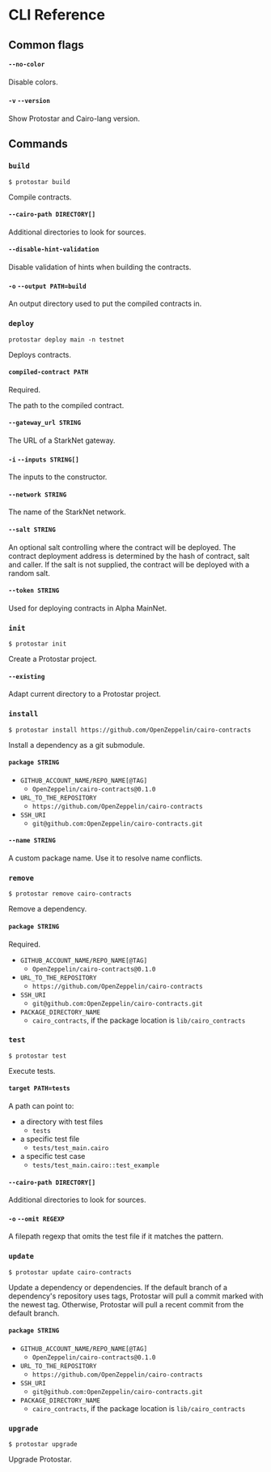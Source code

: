 # CLI Reference
## Common flags
#### `--no-color`
Disable colors.
#### `-v` `--version`
Show Protostar and Cairo-lang version.
## Commands
### `build`
```shell
$ protostar build
```
Compile contracts.
#### `--cairo-path DIRECTORY[]`
Additional directories to look for sources.
#### `--disable-hint-validation`
Disable validation of hints when building the contracts.
#### `-o` `--output PATH=build`
An output directory used to put the compiled contracts in.
### `deploy`
```shell
protostar deploy main -n testnet
```
Deploys contracts.
#### `compiled-contract PATH`
Required.

The path to the compiled contract.
#### `--gateway_url STRING`
The URL of a StarkNet gateway.
#### `-i` `--inputs STRING[]`
The inputs to the constructor.
#### `--network STRING`
The name of the StarkNet network.
#### `--salt STRING`
An optional salt controlling where the contract will be deployed. The contract deployment address is determined by the hash of contract, salt and caller. If the salt is not supplied, the contract will be deployed with a random salt.
#### `--token STRING`
Used for deploying contracts in Alpha MainNet.
### `init`
```shell
$ protostar init
```
Create a Protostar project.
#### `--existing`
Adapt current directory to a Protostar project.
### `install`
```shell
$ protostar install https://github.com/OpenZeppelin/cairo-contracts
```
Install a dependency as a git submodule.
#### `package STRING`
- `GITHUB_ACCOUNT_NAME/REPO_NAME[@TAG]`
    - `OpenZeppelin/cairo-contracts@0.1.0`
- `URL_TO_THE_REPOSITORY`
    - `https://github.com/OpenZeppelin/cairo-contracts`
- `SSH_URI`
    - `git@github.com:OpenZeppelin/cairo-contracts.git`

#### `--name STRING`
A custom package name. Use it to resolve name conflicts.
### `remove`
```shell
$ protostar remove cairo-contracts
```
Remove a dependency.
#### `package STRING`
Required.

- `GITHUB_ACCOUNT_NAME/REPO_NAME[@TAG]`
    - `OpenZeppelin/cairo-contracts@0.1.0`
- `URL_TO_THE_REPOSITORY`
    - `https://github.com/OpenZeppelin/cairo-contracts`
- `SSH_URI`
    - `git@github.com:OpenZeppelin/cairo-contracts.git`
- `PACKAGE_DIRECTORY_NAME`
    - `cairo_contracts`, if the package location is `lib/cairo_contracts`
### `test`
```shell
$ protostar test
```
Execute tests.
#### `target PATH=tests`
A path can point to:
- a directory with test files
    - `tests`
- a specific test file
    - `tests/test_main.cairo`
- a specific test case
    - `tests/test_main.cairo::test_example`

#### `--cairo-path DIRECTORY[]`
Additional directories to look for sources.
#### `-o` `--omit REGEXP`
A filepath regexp that omits the test file if it matches the pattern.
### `update`
```shell
$ protostar update cairo-contracts
```
Update a dependency or dependencies. If the default branch of a dependency's repository uses tags, Protostar will pull a commit marked with the newest tag. Otherwise, Protostar will pull a recent commit from the default branch.
#### `package STRING`
- `GITHUB_ACCOUNT_NAME/REPO_NAME[@TAG]`
    - `OpenZeppelin/cairo-contracts@0.1.0`
- `URL_TO_THE_REPOSITORY`
    - `https://github.com/OpenZeppelin/cairo-contracts`
- `SSH_URI`
    - `git@github.com:OpenZeppelin/cairo-contracts.git`
- `PACKAGE_DIRECTORY_NAME`
    - `cairo_contracts`, if the package location is `lib/cairo_contracts`
### `upgrade`
```shell
$ protostar upgrade
```
Upgrade Protostar.